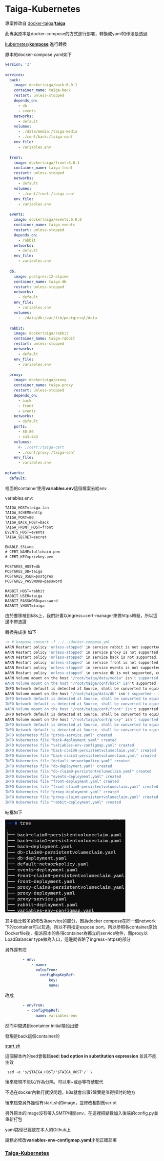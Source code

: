 # Taiga-Kubernetes

專案修改自
[docker-taiga](https://github.com/docker-taiga)/**[taiga](https://github.com/docker-taiga/taiga)**



此專案原本是docker-compose的方式進行部署，轉換成yaml的作法是透過

[kubernetes](https://github.com/kubernetes)/**[kompose](https://github.com/kubernetes/kompose)**  進行轉換

原本的docker-compose.yaml如下

```yaml
version: '3'

services:
  back:
    image: dockertaiga/back:6.0.1
    container_name: taiga-back
    restart: unless-stopped
    depends_on:
      - db
      - events
    networks:
      - default
    volumes:
      - ./data/media:/taiga-media
      - ./conf/back:/taiga-conf
    env_file:
      - variables.env

  front:
    image: dockertaiga/front:6.0.1
    container_name: taiga-front
    restart: unless-stopped
    networks:
      - default
    volumes:
      - ./conf/front:/taiga-conf
    env_file:
      - variables.env
      
  events:
    image: dockertaiga/events:6.0.0
    container_name: taiga-events
    restart: unless-stopped
    depends_on:
      - rabbit
    networks:
      - default
    env_file:
      - variables.env

  db:
    image: postgres:12-alpine
    container_name: taiga-db
    restart: unless-stopped
    networks:
      - default
    env_file:
      - variables.env
    volumes:
      - ./data/db:/var/lib/postgresql/data

  rabbit:
    image: dockertaiga/rabbit
    container_name: taiga-rabbit
    restart: unless-stopped
    networks:
      - default
    env_file:
      - variables.env

  proxy:
    image: dockertaiga/proxy
    container_name: taiga-proxy
    restart: unless-stopped
    depends_on:
      - back
      - front
      - events
    networks:
      - default
    ports:
      - 80:80
      - 443:443
    volumes:
      #- ./cert:/taiga-cert
      - ./conf/proxy:/taiga-conf
    env_file:
      - variables.env

networks:
  default:
```



裡面的container使用**variables.env**這個檔案去給env

variables.env:

```
TAIGA_HOST=taiga.lan
TAIGA_SCHEME=http
TAIGA_PORT=80
TAIGA_BACK_HOST=back
TAIGA_FRONT_HOST=front
EVENTS_HOST=events
TAIGA_SECRET=secret

ENABLE_SSL=no
# CERT_NAME=fullchain.pem
# CERT_KEY=privkey.pem

POSTGRES_HOST=db
POSTGRES_DB=taiga
POSTGRES_USER=postgres
POSTGRES_PASSWORD=password

RABBIT_HOST=rabbit
RABBIT_USER=taiga
RABBIT_PASSWORD=password
RABBIT_VHOST=taiga
```

由於要移植到k8s上，我們計畫以ingress+cert-manager來做https轉發，所以這邊不帶憑證

轉換完成後
如下

```bash
-> # kompose convert -f ../../docker-compose.yml                                         
WARN Restart policy 'unless-stopped' in service rabbit is not supported, convert it to 'always'
WARN Restart policy 'unless-stopped' in service proxy is not supported, convert it to 'always'
WARN Restart policy 'unless-stopped' in service back is not supported, convert it to 'always'
WARN Restart policy 'unless-stopped' in service front is not supported, convert it to 'always'
WARN Restart policy 'unless-stopped' in service events is not supported, convert it to 'always'
WARN Restart policy 'unless-stopped' in service db is not supported, convert it to 'always'
WARN Volume mount on the host "/root/taiga/data/media" isn't supported - ignoring path on the host
WARN Volume mount on the host "/root/taiga/conf/back" isn't supported - ignoring path on the host
INFO Network default is detected at Source, shall be converted to equivalent NetworkPolicy at Destination
WARN Volume mount on the host "/root/taiga/data/db" isn't supported - ignoring path on the host
INFO Network default is detected at Source, shall be converted to equivalent NetworkPolicy at Destination
INFO Network default is detected at Source, shall be converted to equivalent NetworkPolicy at Destination
WARN Volume mount on the host "/root/taiga/conf/front" isn't supported - ignoring path on the host
INFO Network default is detected at Source, shall be converted to equivalent NetworkPolicy at Destination
WARN Volume mount on the host "/root/taiga/conf/proxy" isn't supported - ignoring path on the host
INFO Network default is detected at Source, shall be converted to equivalent NetworkPolicy at Destination
INFO Network default is detected at Source, shall be converted to equivalent NetworkPolicy at Destination
INFO Kubernetes file "proxy-service.yaml" created
INFO Kubernetes file "back-deployment.yaml" created
INFO Kubernetes file "variables-env-configmap.yaml" created
INFO Kubernetes file "back-claim0-persistentvolumeclaim.yaml" created
INFO Kubernetes file "back-claim1-persistentvolumeclaim.yaml" created
INFO Kubernetes file "default-networkpolicy.yaml" created
INFO Kubernetes file "db-deployment.yaml" created
INFO Kubernetes file "db-claim0-persistentvolumeclaim.yaml" created
INFO Kubernetes file "events-deployment.yaml" created
INFO Kubernetes file "front-deployment.yaml" created
INFO Kubernetes file "front-claim0-persistentvolumeclaim.yaml" created
INFO Kubernetes file "proxy-deployment.yaml" created
INFO Kubernetes file "proxy-claim0-persistentvolumeclaim.yaml" created
INFO Kubernetes file "rabbit-deployment.yaml" created
```

結構如下

![image-20210318112517524](/images/image-20210318112517524.png)

其中做比較多的修改為service的部分，因為docker compose在同一個network下的container可以互通，所以不用指定expose port，所以參照各container原始Dockerfile後，指派原本的各項container為獨立的service物件，而proxy以LoadBalancer type做為入口，這邊就省略了ingress+https的部分

另外還有把

```yaml
        - env:
            - name: 
              valueFrom:
                configMapKeyRef:
                	key:
                	name:
```

改成

```yaml
        - envFrom:
          - configMapRef:
              name: variables-env
```



然而中間遇到container initial階段出錯

發現是back這個container的

[start.sh](https://github.com/docker-taiga/back/blob/master/start.sh)

這個腳本內的sed會報錯**sed: bad option in substitution expression** 並且不能生效

```
 sed -e 's/$TAIGA_HOST/'$TAIGA_HOST'/' \
```

後來發現不能以/作為分隔，可以用~或@等符號取代

不過在docker內執行就沒問題，k8s就會出事?確實是值得探討的地方

後來檢查另外幾個有start.sh的image，並修改相對應script

另外原本的image沒有帶入SMTP相關env，在這裡把變數加入後端的config.py並重新打包

yaml路徑已經放在本人的Github上

請務必修改**variables-env-configmap.yaml**才能正確部署

### [Taiga-Kubernetes](https://github.com/ParinLL/Taiga-Kubernetes)